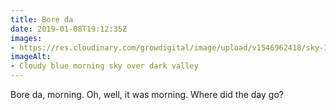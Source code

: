 ```yaml
---
title: Bore da
date: 2019-01-08T19:12:35Z
images: 
- https://res.cloudinary.com/growdigital/image/upload/v1546962418/sky-13484428.jpg
imageAlt: 
- Cloudy blue morning sky over dark valley
---
```


Bore da, morning. Oh, well, it was morning. Where did the day go?
